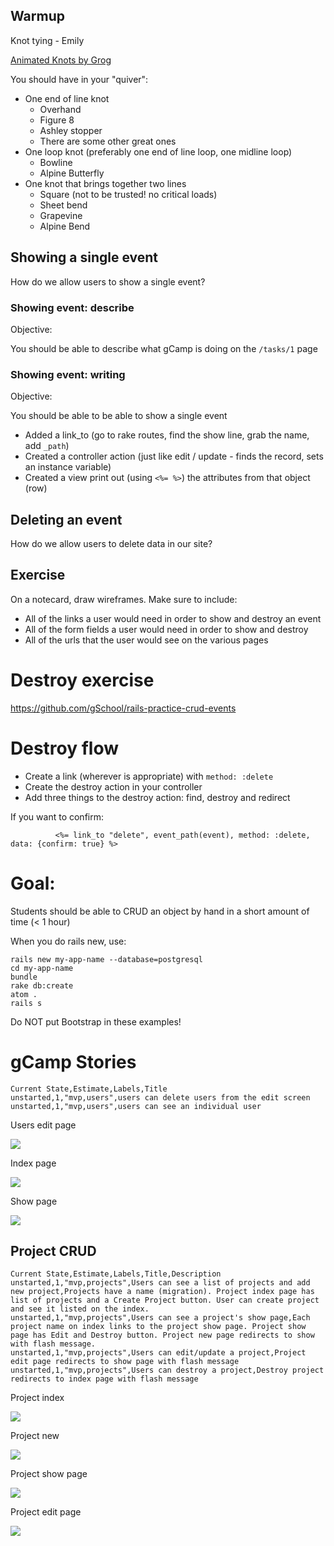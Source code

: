 ## Warmup

Knot tying - Emily

[Animated Knots by Grog](http://www.animatedknots.com/)

You should have in your "quiver":

* One end of line knot
  * Overhand
  * Figure 8
  * Ashley stopper
  * There are some other great ones
* One loop knot (preferably one end of line loop, one midline loop)
  * Bowline
  * Alpine Butterfly
* One knot that brings together two lines
  * Square (not to be trusted! no critical loads)
  * Sheet bend
  * Grapevine
  * Alpine Bend

## Showing a single event

How do we allow users to show a single event?

### Showing event: describe

Objective:

You should be able to describe what gCamp is doing on the `/tasks/1` page

### Showing event: writing

Objective:

You should be able to be able to show a single event

* Added a link_to (go to rake routes, find the show line, grab the name, add `_path`)
* Created a controller action (just like edit / update - finds the record, sets an instance variable)
* Created a view print out (using `<%= %>`) the attributes from that object (row)

## Deleting an event

How do we allow users to delete data in our site?

## Exercise

On a notecard, draw wireframes.  Make sure to include:

* All of the links a user would need in order to show and destroy an event
* All of the form fields a user would need in order to show and destroy
* All of the urls that the user would see on the various pages

# Destroy exercise

https://github.com/gSchool/rails-practice-crud-events

# Destroy flow

* Create a link (wherever is appropriate) with `method: :delete`
* Create the destroy action in your controller
* Add three things to the destroy action: find, destroy and redirect

If you want to confirm:

```
          <%= link_to "delete", event_path(event), method: :delete, data: {confirm: true} %>
```

# Goal:

Students should be able to CRUD an object by hand in a short amount of time (< 1 hour)

When you do rails new, use:

```
rails new my-app-name --database=postgresql
cd my-app-name
bundle
rake db:create
atom .
rails s
```

Do NOT put Bootstrap in these examples!

# gCamp Stories

```
Current State,Estimate,Labels,Title
unstarted,1,"mvp,users",users can delete users from the edit screen
unstarted,1,"mvp,users",users can see an individual user
```

Users edit page

![](https://galvanize.mybalsamiq.com/mockups/2392038.png?key=dd6f91232218fa4d6cbf663738e10e0cfca3e151)

Index page

![](https://galvanize.mybalsamiq.com/mockups/2392028.png?key=dd6f91232218fa4d6cbf663738e10e0cfca3e151)

Show page

![](https://galvanize.mybalsamiq.com/mockups/2373998.png?key=dd6f91232218fa4d6cbf663738e10e0cfca3e151)

## Project CRUD

```
Current State,Estimate,Labels,Title,Description
unstarted,1,"mvp,projects",Users can see a list of projects and add new project,Projects have a name (migration). Project index page has list of projects and a Create Project button. User can create project and see it listed on the index.
unstarted,1,"mvp,projects",Users can see a project's show page,Each project name on index links to the project show page. Project show page has Edit and Destroy button. Project new page redirects to show with flash message.
unstarted,1,"mvp,projects",Users can edit/update a project,Project edit page redirects to show page with flash message
unstarted,1,"mvp,projects",Users can destroy a project,Destroy project redirects to index page with flash message

```

Project index

![](https://galvanize.mybalsamiq.com/mockups/2391628.png?key=dd6f91232218fa4d6cbf663738e10e0cfca3e151)

Project new

![](https://galvanize.mybalsamiq.com/mockups/2391806.png?key=dd6f91232218fa4d6cbf663738e10e0cfca3e151)

Project show page

![](https://galvanize.mybalsamiq.com/mockups/2391686.png?key=dd6f91232218fa4d6cbf663738e10e0cfca3e151)

Project edit page

![](https://galvanize.mybalsamiq.com/mockups/2391778.png?key=dd6f91232218fa4d6cbf663738e10e0cfca3e151)
